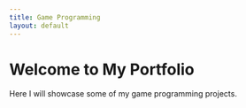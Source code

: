 ```yaml
---
title: Game Programming
layout: default
---
```


# Welcome to My Portfolio  
Here I will showcase some of my game programming projects.
